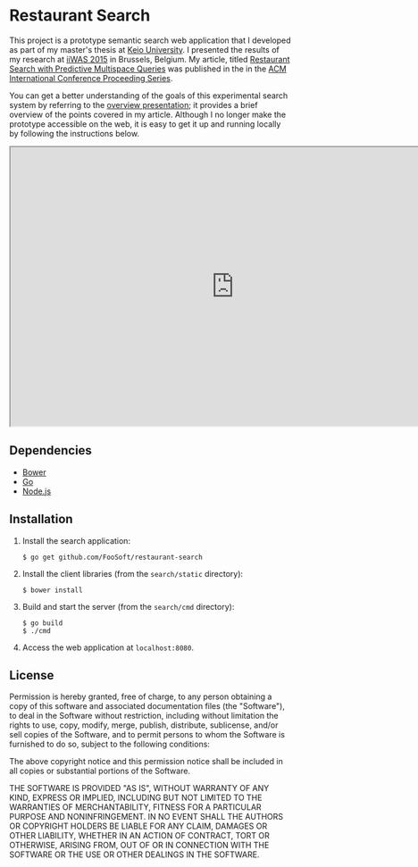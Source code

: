 # Restaurant Search #

This project is a prototype semantic search web application that I developed as part of my master's thesis at [Keio
University](http://www.sfc.keio.ac.jp/). I presented the results of my research at [iiWAS
2015](http://www.iiwas.org/conferences/iiwas2015/home) in Brussels, Belgium. My article, titled [Restaurant Search with
Predictive Multispace Queries](https://foosoft.net/projects/restaurant-search/dl/article.pdf) was published in the in the [ACM International Conference Proceeding
Series](https://dl.acm.org/citation.cfm?id=2837185&picked=prox&cfid=817523401&cftoken=92411506).

You can get a better understanding of the goals of this experimental search system by referring to the [overview
presentation](https://foosoft.net/projects/restaurant-search/slides.zip); it provides a brief overview of the points covered in my article. Although I no longer make
the prototype accessible on the web, it is easy to get it up and running locally by following the instructions below.

<iframe width="800" height="500" src="https://www.youtube.com/embed/Ic7Sq-oQ2DI" allowfullscreen></iframe>

## Dependencies ##

*   [Bower](https://bower.io/)
*   [Go](https://golang.org/)
*   [Node.js](https://nodejs.org/)

## Installation ##

1.  Install the search application:

    ```
    $ go get github.com/FooSoft/restaurant-search
    ```

2.  Install the client libraries (from the `search/static` directory):

    ```
    $ bower install
    ```

3.  Build and start the server (from the `search/cmd` directory):

    ```
    $ go build
    $ ./cmd
    ```

4.  Access the web application at `localhost:8080`.

## License ##

Permission is hereby granted, free of charge, to any person obtaining a copy of
this software and associated documentation files (the "Software"), to deal in
the Software without restriction, including without limitation the rights to
use, copy, modify, merge, publish, distribute, sublicense, and/or sell copies of
the Software, and to permit persons to whom the Software is furnished to do so,
subject to the following conditions:

The above copyright notice and this permission notice shall be included in all
copies or substantial portions of the Software.

THE SOFTWARE IS PROVIDED "AS IS", WITHOUT WARRANTY OF ANY KIND, EXPRESS OR
IMPLIED, INCLUDING BUT NOT LIMITED TO THE WARRANTIES OF MERCHANTABILITY, FITNESS
FOR A PARTICULAR PURPOSE AND NONINFRINGEMENT. IN NO EVENT SHALL THE AUTHORS OR
COPYRIGHT HOLDERS BE LIABLE FOR ANY CLAIM, DAMAGES OR OTHER LIABILITY, WHETHER
IN AN ACTION OF CONTRACT, TORT OR OTHERWISE, ARISING FROM, OUT OF OR IN
CONNECTION WITH THE SOFTWARE OR THE USE OR OTHER DEALINGS IN THE SOFTWARE.
